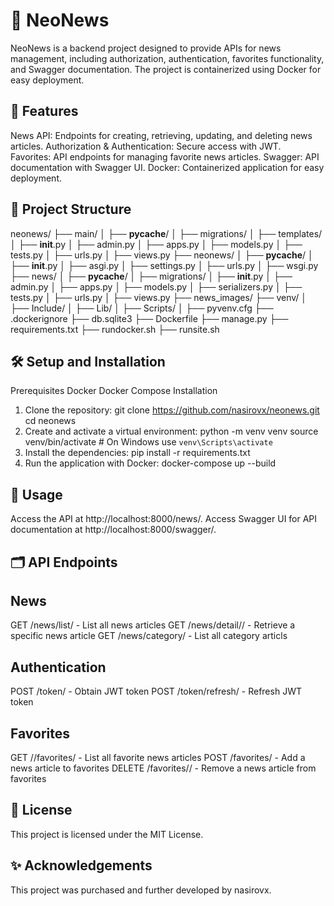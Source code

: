 # 📰 NeoNews
NeoNews is a backend project designed to provide APIs for news management, including authorization, authentication, favorites functionality, and Swagger documentation. The project is containerized using Docker for easy deployment.

## 🚀 Features
News API: Endpoints for creating, retrieving, updating, and deleting news articles.
Authorization & Authentication: Secure access with JWT.  
Favorites: API endpoints for managing favorite news articles.
Swagger: API documentation with Swagger UI.
Docker: Containerized application for easy deployment. 

## 📁 Project Structure 

   neonews/
   ├── main/
   │   ├── __pycache__/
   │   ├── migrations/
   │   ├── templates/
   │   ├── __init__.py
   │   ├── admin.py
   │   ├── apps.py
   │   ├── models.py
   │   ├── tests.py
   │   ├── urls.py
   │   ├── views.py
   ├── neonews/
   │   ├── __pycache__/
   │   ├── __init__.py
   │   ├── asgi.py
   │   ├── settings.py
   │   ├── urls.py
   │   ├── wsgi.py
   ├── news/
   │   ├── __pycache__/
   │   ├── migrations/
   │   ├── __init__.py
   │   ├── admin.py
   │   ├── apps.py
   │   ├── models.py
   │   ├── serializers.py
   │   ├── tests.py
   │   ├── urls.py
   │   ├── views.py
   ├── news_images/
   ├── venv/
   │   ├── Include/
   │   ├── Lib/
   │   ├── Scripts/
   │   ├── pyvenv.cfg
   ├── .dockerignore
   ├── db.sqlite3
   ├── Dockerfile
   ├── manage.py
   ├── requirements.txt
   ├── rundocker.sh
   ├── runsite.sh

## 🛠️ Setup and Installation
Prerequisites
Docker
Docker Compose
Installation
1. Clone the repository:
   git clone https://github.com/nasirovx/neonews.git
   cd neonews
2. Create and activate a virtual environment:
   python -m venv venv
   source venv/bin/activate   # On Windows use `venv\Scripts\activate`
3. Install the dependencies:
   pip install -r requirements.txt
4. Run the application with Docker:
   docker-compose up --build

## 🧩 Usage
   Access the API at http://localhost:8000/news/.
   Access Swagger UI for API documentation at http://localhost:8000/swagger/.
## 🗂️ API Endpoints
## News
   GET /news/list/ - List all news articles
   GET /news/detail/<id>/ - Retrieve a specific news article
   GET /news/category/ - List all category articls

## Authentication
POST /token/ - Obtain JWT token
POST /token/refresh/ - Refresh JWT token
## Favorites
GET //favorites/ - List all favorite news articles
POST /favorites/ - Add a news article to favorites
DELETE /favorites/<id>/ - Remove a news article from favorites

## 📜 License
This project is licensed under the MIT License.

## ✨ Acknowledgements
This project was purchased and further developed by nasirovx.
